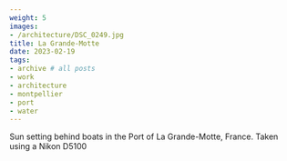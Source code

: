```yaml
---
weight: 5
images:
- /architecture/DSC_0249.jpg
title: La Grande-Motte
date: 2023-02-19
tags:
- archive # all posts
- work
- architecture
- montpellier
- port
- water
---
```


Sun setting behind boats in the Port of La Grande-Motte, France. Taken using a Nikon D5100

